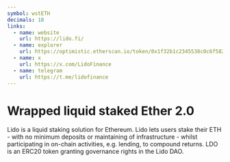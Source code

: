 ```yaml
---
symbol: wstETH
decimals: 18
links:
  - name: website
    url: https://lido.fi/
  - name: explorer
    url: https://optimistic.etherscan.io/token/0x1f32b1c2345538c0c6f582fcb022739c4a194ebb
  - name: x
    url: https://x.com/LidoFinance
  - name: telegram
    url: https://t.me/lidofinance
---
```


# Wrapped liquid staked Ether 2.0

Lido is a liquid staking solution for Ethereum. Lido lets users stake their ETH - with no minimum deposits or maintaining of infrastructure - whilst participating in on-chain activities, e.g. lending, to compound returns. LDO is an ERC20 token granting governance rights in the Lido DAO.

